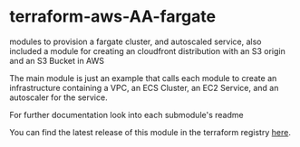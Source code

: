 # terraform-aws-AA-fargate
modules to provision a fargate cluster, and autoscaled service, also included a module for creating an cloudfront distribution with an S3 origin and an S3 Bucket in AWS

The main module is just an example that calls each module to create an infrastructure containing a VPC, an ECS Cluster, an EC2 Service, and an autoscaler for the service.

For further documentation look into each submodule's readme

You can find the latest release of this module in the terraform registry [here](https://registry.terraform.io/modules/eric-viera/AA-fargate/aws/latest).